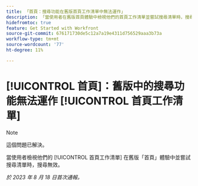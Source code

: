 ```yaml
---
title: 「首頁：搜尋功能在舊版首頁工作清單中無法運作」
description: 「當使用者在舊版首頁體驗中檢視他們的首頁工作清單並嘗試搜尋清單時，搜尋無效。」
hidefromtoc: true
feature: Get Started with Workfront
source-git-commit: 676171730de5c12a7a19e4311d756529aaa3b73a
workflow-type: tm+mt
source-wordcount: '77'
ht-degree: 11%

---
```



# [!UICONTROL 首頁]：舊版中的搜尋功能無法運作 [!UICONTROL 首頁工作清單]

>[!NOTE]
>
>這個問題已解決。

當使用者檢視他們的 [!UICONTROL 首頁工作清單] 在舊版「首頁」體驗中並嘗試搜尋清單時，搜尋無效。

_於 2023 年 8 月 18 日首次通報。_

